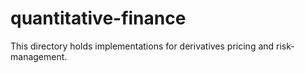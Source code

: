 # quantitative-finance
This directory holds implementations for derivatives pricing and risk-management.
